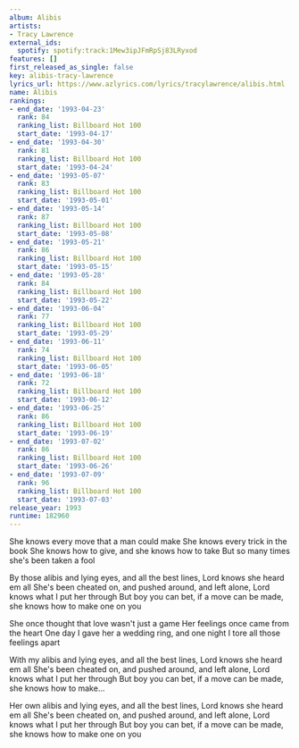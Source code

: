 ```yaml
---
album: Alibis
artists:
- Tracy Lawrence
external_ids:
  spotify: spotify:track:1Mew3ipJFmRpSj83LRyxod
features: []
first_released_as_single: false
key: alibis-tracy-lawrence
lyrics_url: https://www.azlyrics.com/lyrics/tracylawrence/alibis.html
name: Alibis
rankings:
- end_date: '1993-04-23'
  rank: 84
  ranking_list: Billboard Hot 100
  start_date: '1993-04-17'
- end_date: '1993-04-30'
  rank: 81
  ranking_list: Billboard Hot 100
  start_date: '1993-04-24'
- end_date: '1993-05-07'
  rank: 83
  ranking_list: Billboard Hot 100
  start_date: '1993-05-01'
- end_date: '1993-05-14'
  rank: 87
  ranking_list: Billboard Hot 100
  start_date: '1993-05-08'
- end_date: '1993-05-21'
  rank: 86
  ranking_list: Billboard Hot 100
  start_date: '1993-05-15'
- end_date: '1993-05-28'
  rank: 84
  ranking_list: Billboard Hot 100
  start_date: '1993-05-22'
- end_date: '1993-06-04'
  rank: 77
  ranking_list: Billboard Hot 100
  start_date: '1993-05-29'
- end_date: '1993-06-11'
  rank: 74
  ranking_list: Billboard Hot 100
  start_date: '1993-06-05'
- end_date: '1993-06-18'
  rank: 72
  ranking_list: Billboard Hot 100
  start_date: '1993-06-12'
- end_date: '1993-06-25'
  rank: 86
  ranking_list: Billboard Hot 100
  start_date: '1993-06-19'
- end_date: '1993-07-02'
  rank: 86
  ranking_list: Billboard Hot 100
  start_date: '1993-06-26'
- end_date: '1993-07-09'
  rank: 96
  ranking_list: Billboard Hot 100
  start_date: '1993-07-03'
release_year: 1993
runtime: 182960
---
```

She knows every move that a man could make
She knows every trick in the book
She knows how to give, and she knows how to take
But so many times she's been taken a fool


By those alibis and lying eyes, and all the best lines, Lord knows she heard em all
She's been cheated on, and pushed around, and left alone, Lord knows what I put her through
But boy you can bet, if a move can be made, she knows how to make one on you

She once thought that love wasn't just a game
Her feelings once came from the heart
One day I gave her a wedding ring, and one night I tore all those feelings apart

With my alibis and lying eyes, and all the best lines, Lord knows she heard em all
She's been cheated on, and pushed around, and left alone, Lord knows what I put her through
But boy you can bet, if a move can be made, she knows how to make...

Her own alibis and lying eyes, and all the best lines, Lord knows she heard em all
She's been cheated on, and pushed around, and left alone, Lord knows what I put her through
But boy you can bet, if a move can be made, she knows how to make one on you
